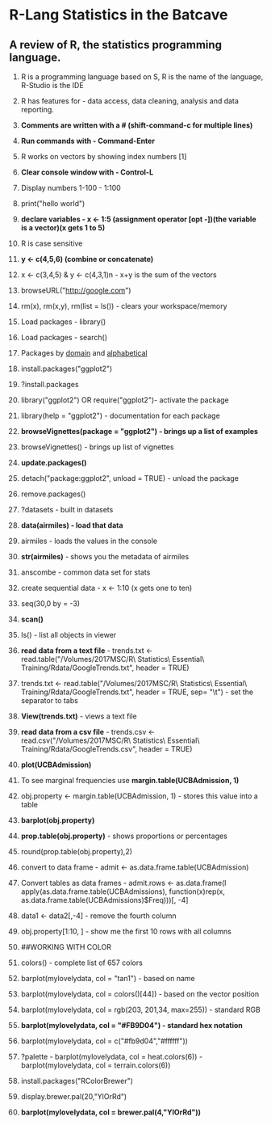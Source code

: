 # R-Lang Statistics in the Batcave

## A review of R, the statistics programming language.

1. R is a programming language based on S, R is the name of the language, R-Studio is the IDE
2. R has features for - data access, data cleaning, analysis and data reporting.
3. **Comments are written with a # (shift-command-c for multiple lines)**
4. **Run commands with - Command-Enter**
5. R works on vectors by showing index numbers [1]
6. **Clear console window with - Control-L**
7. Display numbers 1-100 - 1:100
8. print("hello world")
9. **declare variables - x <- 1:5 (assignment operator [opt -])(the variable is a vector)(x gets 1 to 5)**
10. R is case sensitive
11. **y <- c(4,5,6) (combine or concatenate)**
12. x <- c(3,4,5) & y <- c(4,3,1)n - x+y is the sum of the vectors
13. browseURL("http://google.com")
14. rm(x), rm(x,y), rm(list = ls()) - clears your workspace/memory

15. Load packages - library()
16. Load packages - search()
17. Packages by [domain](https://cran.r-project.org/web/views/) and [alphabetical](https://cran.r-project.org/web/packages/available_packages_by_name.html)
18. install.packages("ggplot2")
19. ?install.packages
20. library("ggplot2") OR require("ggplot2")- activate the package
21. library(help = "ggplot2") - documentation for each package
22. **browseVignettes(package = "ggplot2") - brings up a list of examples**
23. browseVignettes() - brings up list of vignettes
24. **update.packages()**
25. detach("package:ggplot2", unload = TRUE) - unload the package
25. remove.packages()

26. ?datasets - built in datasets
27. **data(airmiles) - load that data**
28. airmiles - loads the values in the console
29. **str(airmiles)** - shows you the metadata of airmiles
30. anscombe - common data set for stats

31. create sequential data - x <- 1:10 (x gets one to ten)
32. seq(30,0 by = -3)
33. **scan()**
34. ls() - list all objects in viewer

35. **read data from a text file** - trends.txt <- read.table("/Volumes/2017MSC/R\ Statistics\ Essential\ Training/Rdata/GoogleTrends.txt", header = TRUE)
36. trends.txt <- read.table("/Volumes/2017MSC/R\ Statistics\ Essential\ Training/Rdata/GoogleTrends.txt", header = TRUE, sep= "\t") - set the separator to tabs
37. **View(trends.txt)** - views a text file
38. **read data from a csv file** - trends.csv <- read.csv("/Volumes/2017MSC/R\ Statistics\ Essential\ Training/Rdata/GoogleTrends.csv", header = TRUE)
39. **plot(UCBAdmission)**

40. To see marginal frequencies use **margin.table(UCBAdmission, 1)**
41. obj.property <- margin.table(UCBAdmission, 1) - stores this value into a table
42. **barplot(obj.property)**
43. **prop.table(obj.property)** - shows proportions or percentages
44. round(prop.table(obj.property),2)
45. convert to data frame - admit <- as.data.frame.table(UCBAdmission)
46. Convert tables as data frames -
    admit.rows <- as.data.frame(l apply(as.data.frame.table(UCBAdmissions), function(x)rep(x, as.data.frame.table(UCBAdmissions)$Freq)))[, -4]
47. data1 <- data2[,-4] - remove the fourth column
48. obj.property[1:10, ] - show me the first 10 rows with all columns


49. ##WORKING WITH COLOR
50. colors() - complete list of 657 colors
51. barplot(mylovelydata, col = "tan1") - based on name
52. barplot(mylovelydata, col = colors()[44]) - based on the vector position
53. barplot(mylovelydata, col = rgb(203, 201,34, max=255)) - standard RGB
54. **barplot(mylovelydata, col = "#FB9D04") - standard hex notation**
55. barplot(mylovelydata, col = c("#fb9d04","#ffffff"))
56. ?palette - barplot(mylovelydata, col = heat.colors(6)) - barplot(mylovelydata, col = terrain.colors(6))
57. install.packages("RColorBrewer")
58. display.brewer.pal(20,"YlOrRd")
59. **barplot(mylovelydata, col = brewer.pal(4,"YlOrRd"))**
